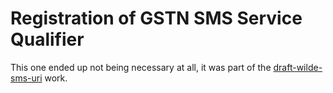 # Registration of GSTN SMS Service Qualifier

This one ended up not being necessary at all, it was part of the [draft-wilde-sms-uri](../../Published/sms-uri) work.